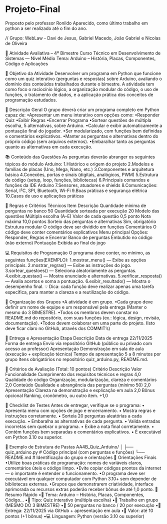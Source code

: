# Projeto-Final
Proposto pelo professor Ronildo Aparecido, como último trabalho em python a ser realizado até o fim do ano.

// Grupo: WebLaw - Davi de Jesus, Gabriel Macedo, João Gabriel e Nicolas de Oliveira 

🧠 Atividade Avaliativa – 4º Bimestre
  Curso Técnico em Desenvolvimento de Sistemas — Nível Médio
  Tema: Arduino – História, Placas, Componentes, Código e Aplicações

🎯 Objetivo da Atividade
  Desenvolver um programa em Python que funcione como um quiz interativo (perguntas e respostas)
  sobre Arduino, avaliando o domínio dos conteúdos trabalhados durante o bimestre.
  A atividade tem como foco o raciocínio lógico, a organização modular do código, o uso de funções, o
  tratamento de dados, e a aplicação prática dos conceitos de programação estudados.

🧩 Descrição Geral
  O grupo deverá criar um programa completo em Python capaz de:
  •Apresentar um menu interativo com opções como:
  •Responder Quiz
  •Exibir Regras
  •Encerrar Programa
  •Sortear questões de múltipla escolha, 5 alternativas, sobre Arduino.
  •Calcular e exibir automaticamente a pontuação final do jogador.
  •Ser modularizado, com funções bem definidas e comentários explicativos.
  •Manter as perguntas e alternativas dentro do próprio código (sem arquivos externos).
  •Embaralhar tanto as perguntas quanto as alternativas em cada execução.

📚 Conteúdo das Questões
    As perguntas deverão abranger os seguintes tópicos do módulo Arduino:
    1.Histórico e origem do projeto
    2.Modelos e famílias de placas (Uno, Mega, Nano, etc.)
    3.Componentes e arquitetura básica
    4.Conexões, portas e sinais (digitais, analógicos, PWM)
    5.Estrutura de código (setup, loop, funções, bibliotecas)
    6.Principais comandos e funções da IDE Arduino
    7.Sensores, atuadores e shields
    8.Comunicações: Serial, I²C, SPI, Bluetooth, Wi-Fi
    9.Boas práticas e segurança elétrica
    10.Casos de uso e aplicações práticas

🧮 Regras e Critérios Técnicos
  Item Descrição
  Quantidade mínima de perguntas no banco 50
  Quantidade sorteada por execução 20
  Modelo das questões Múltipla escolha (A–E)
  Valor de cada questão 0,5 ponto
  Nota máxima 10,0 pontos
  Sorteio das perguntas e alternativas Sim, obrigatório
  Estrutura modular O código deve ser dividido em funções
  Comentários O código deve conter comentários explicativos
  Menu principal Opções: Responder, Regras e Encerrar
  Banco de perguntas Embutido no código (não externo)
  Pontuação Exibida ao final do jogo

💻 Requisitos de Programação
  O programa deve conter, no mínimo, as seguintes funções(EXEMPLO):
  1.mostrar_menu() — Exibe as opções principais.
  2.mostrar_regras() — Exibe as instruções do jogo.
  3.sortear_questoes() — Seleciona aleatoriamente as perguntas.
  4.exibir_questao() — Mostra enunciado e alternativas.
  5.verificar_resposta() — Avalia acertos e soma a pontuação.
  6.exibir_resultado() — Mostra o desempenho final.
  💡 Dica: cada função deve realizar apenas uma tarefa específica, para manter a clareza e a reutilização
  do código.

👥 Organização dos Grupos
  •A atividade é em grupo.
  •Cada grupo deve definir um nome de equipe e um responsável pela entrega (Manter o mesmo
  do 3 BIMESTRE).
  •Todos os membros devem constar no README.md do repositório, com suas funções (ex.:
  lógica, design, revisão, documentação).
  •Todos devem colaborar em uma parte do projeto. (Isto deve ficar claro no GitHub, através dos
  COMMIT’s)

📆 Entrega e Apresentação
  Etapa Descrição
  Data de entrega 22/11/2025
  Forma de entrega Envio via repositório GitHub (público ou privado com acesso ao
  professor)
  Apresentação Demonstração em sala de aula (execução + explicação técnica)
  Tempo de apresentação 5 a 8 minutos por grupo
  Itens obrigatórios no
  repositório quiz_arduino.py, README.md.

🧾 Critérios de Avaliação (Total: 10 pontos)
  Critério Descrição Valor
  Funcionalidade Cumprimento dos requisitos técnicos e regras 4,0
  Qualidade do código Organização, modularização, clareza e comentários 2,0
  Conteúdo Qualidade e abrangência das perguntas (mínimo 50) 2,0
  Apresentação Clareza na demonstração e explicação em aula 2,0
  Bônus opcional Ranking, cronômetro, ou outro item. +1,0

🧪 Checklist de Testes
  Antes de entregar, verifique se o programa:
  • Apresenta menu com opções de jogo e encerramento.
  • Mostra regras e instruções corretamente.
  • Sorteia 20 perguntas aleatórias a cada execução.
  • Embaralha as alternativas de cada pergunta.
  • Valida entradas incorretas sem quebrar o programa.
  • Exibe a nota final corretamente.
  • Contém funções bem separadas e comentários explicativos.
  • É executável em Python 3.10 ou superior.

🧭 Exemplo de Estrutura de Pastas
  AA4B_Quiz_Arduino/
  │
  ├── quiz_arduino.py # Código principal (com perguntas e funções)
  └── README.md # Identificação do grupo e orientações
  🧠 Orientações Finais
  •Utilize boas práticas de programação: nomes de variáveis claros, comentários úteis e código
  limpo.
  •Evite copiar códigos prontos da internet — o importante é entender o funcionamento.
  •O programa deve ser executável em qualquer computador com Python 3.10+ sem depender de
  bibliotecas externas.
  •Grupos que demonstrarem criatividade, interface aprimorada ou recursos extras poderão
  receber bônus de até 1,0 ponto.
  📍 Resumo Rápido
  •📘 Tema: Arduino – História, Placas, Componentes, Código...
  •🧩 Tipo: Quiz interativo (múltipla escolha)
  •👥 Trabalho em grupo (MESMO DO 3 BIMESTRE)
  •🔢 50 perguntas no banco / 20 por execução
  •📅 Entrega: 22/11/2025 via GitHub + apresentação em aula
  •💯 Valor: até 10 pontos (+1 bônus)
  •💻 Linguagem: Python (versão 3.10 ou superior)
